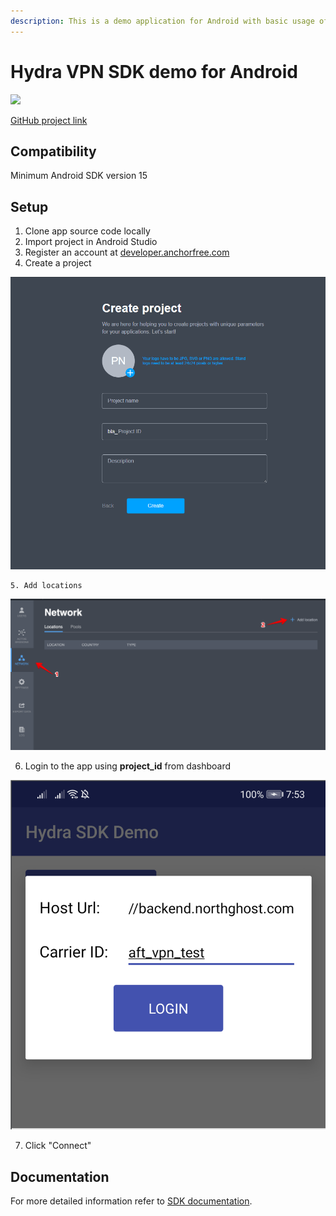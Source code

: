 ```yaml
---
description: This is a demo application for Android with basic usage of Hydra VPN SDK.
---
```


# Hydra VPN SDK demo for Android

[![](https://camo.githubusercontent.com/96e035b772594b98ab503a86e2fb294d9a78044f/68747470733a2f2f6a69747061636b2e696f2f762f416e63686f7246726565506172746e65722f68796472612d73646b2d616e64726f69642e737667)](https://jitpack.io/#AnchorFreePartner/hydra-sdk-android)

[GitHub project link](https://github.com/AnchorFreePartner/hydrasdk-demo-android)

## Compatibility

Minimum Android SDK version 15

## Setup

1. Clone app source code locally
2. Import project in Android Studio
3. Register an account at [developer.anchorfree.com](https://developer.anchorfree.com/)
4. Create a project

![](../.gitbook/assets/first-project.png)

    5. Add locations

![](../.gitbook/assets/image%20%282%29.png)

   6. Login to the app using **project\_id** from dashboard

![](../.gitbook/assets/image%20%283%29.png)

   7. Click "Connect"

## Documentation

For more detailed information refer to [SDK documentation](https://pango.gitbook.io/pango-platform/sdk/vpn-sdk-for-android).

